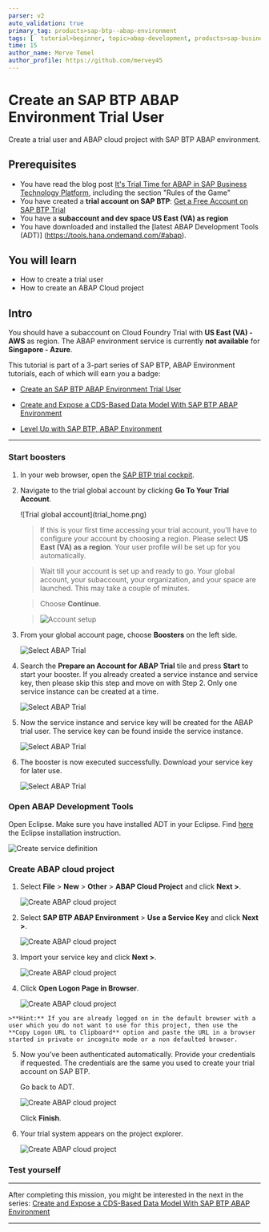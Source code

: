 ```yaml
---
parser: v2
auto_validation: true
primary_tag: products>sap-btp--abap-environment
tags: [  tutorial>beginner, topic>abap-development, products>sap-business-technology-platform ]
time: 15
author_name: Merve Temel
author_profile: https://github.com/mervey45
---
```


# Create an SAP BTP ABAP Environment Trial User
<!-- description --> Create a trial user and ABAP cloud project with SAP BTP ABAP environment.

## Prerequisites
- You have read the blog post [It's Trial Time for ABAP in SAP Business Technology Platform](https://blogs.sap.com/2019/09/28/its-trialtime-for-abap-in-sap-cloud-platform/), including the section "Rules of the Game"
- You have created a **trial account on SAP BTP**:  [Get a Free Account on SAP BTP Trial](hcp-create-trial-account)
- You have a **subaccount and dev space US East (VA) as region**
- You have downloaded and installed the [latest ABAP Development Tools (ADT)] (https://tools.hana.ondemand.com/#abap).

## You will learn  
  - How to create a trial user
  - How to create an ABAP Cloud project

## Intro
You should have a subaccount on Cloud Foundry Trial with **US East (VA) -  AWS** as region. The ABAP environment service is currently **not available** for **Singapore - Azure**.

This tutorial is part of a 3-part series of SAP BTP, ABAP Environment tutorials, each of which will earn you a badge:

- [Create an SAP BTP ABAP Environment Trial User](mission.abap-env-trial-user)

- [Create and Expose a CDS-Based Data Model With SAP BTP ABAP Environment](mission.cp-starter-extensions-abap)

- [Level Up with SAP BTP, ABAP Environment](mission.abap-env-level-up)

---

### Start boosters


1. In your web browser, open the [SAP BTP trial cockpit](https://cockpit.hanatrial.ondemand.com/).
 
2. Navigate to the trial global account by clicking **Go To Your Trial Account**.

    <!-- border -->![Trial global account](trial_home.png)

    >If this is your first time accessing your trial account, you'll have to configure your account by choosing a region. Please select **US East (VA) as a region**. Your user profile will be set up for you automatically.  

    >Wait till your account is set up and ready to go. Your global account, your subaccount, your organization, and your space are launched. This may take a couple of minutes.

    >Choose **Continue**.

    >![Account setup](organization2.png)

3. From your global account page, choose **Boosters** on the left side.

    ![Select ABAP Trial](boosters.png)

4. Search the **Prepare an Account for ABAP Trial** tile and press **Start** to start your booster.
  If you already created a service instance and service key, then please skip this step and move on with Step 2.
  Only one service instance can be created at a time.

    ![Select ABAP Trial](boosters2.png)

5. Now the service instance and service key will be created for the ABAP trial user. The service key can be found inside the service instance.

    ![Select ABAP Trial](boosters3.png)

6. The booster is now executed successfully. Download your service key for later use.

    ![Select ABAP Trial](downloadkey.png)



### Open ABAP Development Tools


Open Eclipse. Make sure you have installed ADT in your Eclipse. Find [here](abap-install-adt) the Eclipse installation instruction.

![Create service definition](eclipse.png)



### Create ABAP cloud project

  1. Select **File** > **New** > **Other** > **ABAP Cloud Project** and click **Next >**.

      ![Create ABAP cloud project](cloud.png)

  2. Select **SAP BTP ABAP Environment** > **Use a Service Key** and click **Next >**.

      ![Create ABAP cloud project](project2x.png)

  3. Import your service key and click **Next >**.

      ![Create ABAP cloud project](skey.png)

  4. Click **Open Logon Page in Browser**.

      ![Create ABAP cloud project](project44.png)

    >**Hint:** If you are already logged on in the default browser with a user which you do not want to use for this project, then use the **Copy Logon URL to Clipboard** option and paste the URL in a browser started in private or incognito mode or a non defaulted browser.

  5. Now you've been authenticated automatically. Provide your credentials if requested. The credentials are the same you used to create your trial account on SAP BTP.

     Go back to ADT.

      ![Create ABAP cloud project](project52.png)

      Click **Finish**.


  6. Your trial system appears on the project explorer.

      ![Create ABAP cloud project](project62.png)



### Test yourself




---

After completing this mission, you might be interested in the next in the series: [Create and Expose a CDS-Based Data Model With SAP BTP ABAP Environment](mission.cp-starter-extensions-abap)

---
